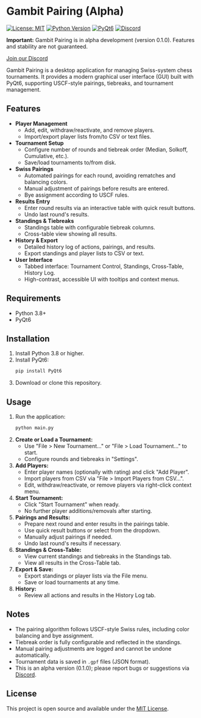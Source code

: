 # Gambit Pairing (Alpha)
[![License: MIT](https://img.shields.io/badge/License-MIT-yellow.svg)](https://opensource.org/licenses/MIT)
[![Python Version](https://img.shields.io/badge/Python-3.8%2B-blue.svg)](https://www.python.org/)
[![PyQt6](https://img.shields.io/badge/PyQt6-Used-green.svg)](https://riverbankcomputing.com/software/pyqt/intro)
[![Discord](https://img.shields.io/badge/Discord-Join%20Chat-blue.svg)](https://discord.gg/eEnnetMDfr)

**Important:** Gambit Pairing is in alpha development (version 0.1.0). Features and stability are not guaranteed.

[Join our Discord](https://discord.gg/eEnnetMDfr)

Gambit Pairing is a desktop application for managing Swiss-system chess tournaments. It provides a modern graphical user interface (GUI) built with PyQt6, supporting USCF-style pairings, tiebreaks, and tournament management.

## Features

- **Player Management**
  - Add, edit, withdraw/reactivate, and remove players.
  - Import/export player lists from/to CSV or text files.
- **Tournament Setup**
  - Configure number of rounds and tiebreak order (Median, Solkoff, Cumulative, etc.).
  - Save/load tournaments to/from disk.
- **Swiss Pairings**
  - Automated pairings for each round, avoiding rematches and balancing colors.
  - Manual adjustment of pairings before results are entered.
  - Bye assignment according to USCF rules.
- **Results Entry**
  - Enter round results via an interactive table with quick result buttons.
  - Undo last round's results.
- **Standings & Tiebreaks**
  - Standings table with configurable tiebreak columns.
  - Cross-table view showing all results.
- **History & Export**
  - Detailed history log of actions, pairings, and results.
  - Export standings and player lists to CSV or text.
- **User Interface**
  - Tabbed interface: Tournament Control, Standings, Cross-Table, History Log.
  - High-contrast, accessible UI with tooltips and context menus.

## Requirements

- Python 3.8+
- PyQt6

## Installation

1. Install Python 3.8 or higher.
2. Install PyQt6:
    ```bash
    pip install PyQt6
    ```
3. Download or clone this repository.

## Usage

1. Run the application:
    ```bash
    python main.py
    ```
2. **Create or Load a Tournament:**
    - Use "File > New Tournament..." or "File > Load Tournament..." to start.
    - Configure rounds and tiebreaks in "Settings".
3. **Add Players:**
    - Enter player names (optionally with rating) and click "Add Player".
    - Import players from CSV via "File > Import Players from CSV...".
    - Edit, withdraw/reactivate, or remove players via right-click context menu.
4. **Start Tournament:**
    - Click "Start Tournament" when ready.
    - No further player additions/removals after starting.
5. **Pairings and Results:**
    - Prepare next round and enter results in the pairings table.
    - Use quick result buttons or select from the dropdown.
    - Manually adjust pairings if needed.
    - Undo last round's results if necessary.
6. **Standings & Cross-Table:**
    - View current standings and tiebreaks in the Standings tab.
    - View all results in the Cross-Table tab.
7. **Export & Save:**
    - Export standings or player lists via the File menu.
    - Save or load tournaments at any time.
8. **History:**
    - Review all actions and results in the History Log tab.

## Notes

- The pairing algorithm follows USCF-style Swiss rules, including color balancing and bye assignment.
- Tiebreak order is fully configurable and reflected in the standings.
- Manual pairing adjustments are logged and cannot be undone automatically.
- Tournament data is saved in `.gpf` files (JSON format).
- This is an alpha version (0.1.0); please report bugs or suggestions via [Discord](https://discord.gg/eEnnetMDfr).

## License

This project is open source and available under the [MIT License](LICENSE).
